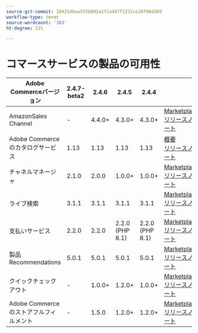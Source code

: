 ```yaml
---
source-git-commit: 28425dbea555b892a1f1ad47f1232ce28f96d269
workflow-type: tm+mt
source-wordcount: '163'
ht-degree: 21%

---
```

# コマースサービスの製品の可用性


<table style="table-layout:auto">
  <thead>
    <tr>
      <th>Adobe Commerceバージョン</th>
      <th>2.4.7-beta2</th>
      <th>2.4.6</th>
      <th>2.4.5</th>
      <th>2.4.4</th>
      <th></th>
    </tr>
  </thead>
  <tbody>
      <tr>
          <td>AmazonSales Channel</td>
          <td>-</td>
          <td>4.4.0+</td>
          <td>4.3.0+</td>
          <td>4.3.0+</td>
          <td>
              <a href="https://commercemarketplace.adobe.com/magento-module-amazon.html">Marketplace</a><br/>
              <a href="https://experienceleague.adobe.com/docs/commerce-channels/amazon/release-notes.html">リリースノート</a><br/>
          </td>
      </tr>
      <tr>
          <td>Adobe Commerceのカタログサービス</td>
          <td>1.13</td>
          <td>1.13</td>
          <td>1.13</td>
          <td>1.13</td>
          <td>
              <a href="https://experienceleague.adobe.com/docs/commerce-merchant-services/catalog-service/guide-overview.html">概要</a><br/>
              <a href="https://experienceleague.adobe.com/docs/commerce-merchant-services/catalog-service/release-notes.html">リリースノート</a><br/>
          </td>
      </tr>
      <tr>
          <td>チャネルマネージャ</td>
          <td>2.1.0</td>
          <td>2.0.0</td>
          <td>1.0.0+</td>
          <td>1.0.0+</td>
          <td>
              <a href="https://commercemarketplace.adobe.com/magento-channel-manager.html">Marketplace</a><br/>
              <a href="https://experienceleague.adobe.com/docs/commerce-channels/channel-manager/release-notes.html">リリースノート</a><br/>
          </td>
      </tr>
      <tr>
          <td>ライブ検索</td>
          <td>3.1.1</td>
          <td>3.1.1</td>
          <td>3.1.1</td>
          <td>3.1.1</td>
          <td>
              <a href="https://commercemarketplace.adobe.com/magento-live-search.html">Marketplace</a><br/>
              <a href="https://experienceleague.adobe.com/docs/commerce-merchant-services/live-search/release-notes.html">リリースノート</a><br/>
          </td>
      </tr>
      <tr>
          <td>支払いサービス</td>
          <td>2.2.0</td>
          <td>2.2.0</td>
          <td>2.2.0 (PHP 8.1)</td>
          <td>2.2.0 (PHP 8.1)</td>
          <td>
              <a href="https://commercemarketplace.adobe.com/magento-payment-services.html">Marketplace</a><br/>
              <a href="https://commercemarketplace.adobe.com/magento-payment-services.html#product.info.details.release_notes">リリースノート</a><br/>
          </td>
      </tr>
      <tr>
          <td>製品Recommendations</td>
          <td>5.0.1</td>
          <td>5.0.1</td>
          <td>5.0.1</td>
          <td>5.0.1</td>
          <td>
              <a href="https://commercemarketplace.adobe.com/magento-product-recommendations.html">Marketplace</a><br/>
              <a href="https://experienceleague.adobe.com/docs/commerce-merchant-services/product-recommendations/release-notes.html">リリースノート</a><br/>
          </td>
      </tr>
      <tr>
          <td>クイックチェックアウト</td>
          <td>-</td>
          <td>1.0.0+</td>
          <td>1.2.0+</td>
          <td>1.0.0+</td>
          <td>
              <a href="https://commercemarketplace.adobe.com/magento-quick-checkout.html">Marketplace</a><br/>
              <a href="https://experienceleague.adobe.com/docs/commerce-merchant-services/product-recommendations/release-notes.html">リリースノート</a><br/>
          </td>
      </tr>
      <tr>
          <td>Adobe Commerce のストアフルフィルメント</td>
          <td>-</td>
          <td>1.5.0</td>
          <td>1.2.0+</td>
          <td>1.2.0+</td>
          <td>
              <a href="https://commercemarketplace.adobe.com/store-fulfillment-magento-walmart.html">Marketplace</a><br/>
              <a href="https://experienceleague.adobe.com/docs/commerce-merchant-services/store-fulfillment/release-notes.html">リリースノート</a><br/>
          </td>
      </tr>
  </tbody>
</table>
